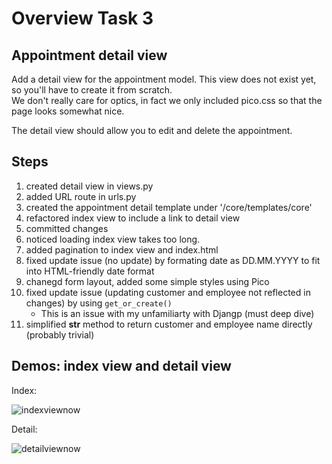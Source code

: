 # Overview Task 3

## __Appointment detail view__

Add a detail view for the appointment model. This view does not exist yet, so you'll have to create it from scratch. <br>
We don't really care for optics, in fact we only included pico.css so that the page looks somewhat nice.<br>

The detail view should allow you to edit and delete the appointment.

## Steps

1. created detail view in views.py
2. added URL route in urls.py
3. created the appointment detail template under '/core/templates/core'
4. refactored index view to include a link to detail view
5. committed changes
6. noticed loading index view takes too long.
7. added pagination to index view and index.html
8. fixed update issue (no update) by formating date as DD.MM.YYYY to fit into HTML-friendly date format
9. chanegd form layout, added some simple styles using Pico
10. fixed update issue (updating customer and employee not reflected in changes) by using `get_or_create()`
    - This is an issue with my unfamiliarty with Djangp (must deep dive)
11. simplified __str__ method to return customer and employee name directly (probably trivial)

## Demos: index view and detail view

Index:

![indexviewnow](https://github.com/user-attachments/assets/63cb285d-654c-4f52-bc53-24ad642adb1c)

Detail:

![detailviewnow](https://github.com/user-attachments/assets/f22bb698-e203-423e-8175-db9944e85a6e)
